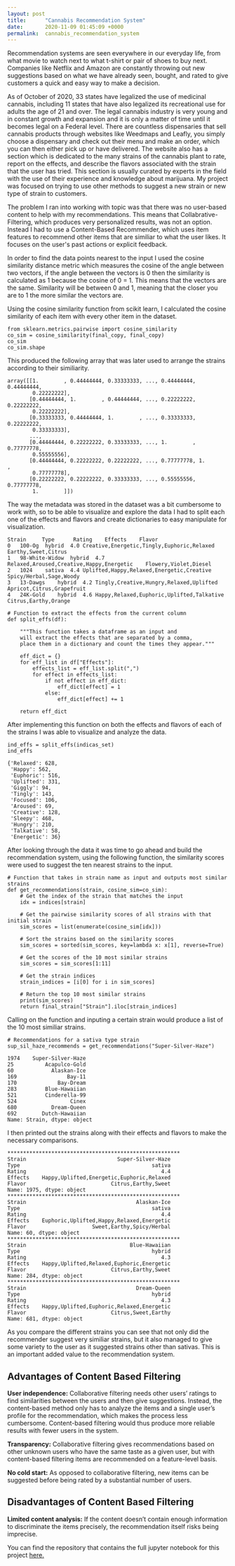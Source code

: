 ```yaml
---
layout: post
title:      "Cannabis Recommendation System"
date:       2020-11-09 01:45:09 +0000
permalink:  cannabis_recommendation_system
---
```



Recommendation systems are seen everywhere in our everyday life, from what movie to watch next to what t-shirt or pair of shoes to buy next. Companies like Netflix and Amazon are constantly throwing out new suggestions based on what we have already seen, bought, and rated to give customers a quick and easy way to make a decision. 

As of October of 2020, 33 states have legalized the use of medicinal cannabis, including 11 states that have also legalized its recreational use for adults the age of 21 and over. The legal cannabis industry is very young and in constant growth and expansion and it is only a matter of time until it becomes legal on a Federal level. There are countless dispensaries that sell cannabis products through websites like Weedmaps and Leafly, you simply choose a dispensary and check out their menu and make an order, which you can then either pick up or have delivered. The website also has a section which is dedicated to the many strains of the cannabis plant to rate, report on the effects, and describe the flavors associated with the strain that the user has tried. This section is usually curated by experts in the field with the use of their experience and knowledge about marijuana. My project was focused on trying to use other methods to suggest a new strain or new type of strain to customers. 

The problem I ran into working with topic was that there was no user-based content to help with my recommendations. This means that Collabrative-Filtering, which produces very personalized results, was not an option. Instead I had to use a Content-Based Recommender, which uses item features to recommend other items that are similiar to what the user likes. It focuses on the user's past actions or explicit feedback. 

In order to find the data points nearest to the input I used the cosine similarity distance metric which measures the cosine of the angle between two vectors, if the angle between the vectors is 0 then the similarity is calculated as 1 because the cosine of 0 = 1. This means that the vectors are the same. Similarity will be between 0 and 1, meaning that the closer you are to 1 the more similar the vectors are.

Using the cosine similarity function from scikit learn, I calculated the cosine similarity of each item with every other item in the dataset. 

```
from sklearn.metrics.pairwise import cosine_similarity
co_sim = cosine_similarity(final_copy, final_copy)
co_sim
co_sim.shape
```

This produced the following array that was later used to arrange the strains according to their similiarity.
```
array([[1.        , 0.44444444, 0.33333333, ..., 0.44444444, 0.44444444,
        0.22222222],
       [0.44444444, 1.        , 0.44444444, ..., 0.22222222, 0.22222222,
        0.22222222],
       [0.33333333, 0.44444444, 1.        , ..., 0.33333333, 0.22222222,
        0.33333333],
       ...,
       [0.44444444, 0.22222222, 0.33333333, ..., 1.        , 0.77777778,
        0.55555556],
       [0.44444444, 0.22222222, 0.22222222, ..., 0.77777778, 1.        ,
        0.77777778],
       [0.22222222, 0.22222222, 0.33333333, ..., 0.55555556, 0.77777778,
        1.        ]])
```

The way the metadata was stored in the dataset was a bit cumbersome to work with, so to be able to visualize and explore the data I had to split each one of the effects and flavors and create dictionaries to easy manipulate for visualization.


```
Strain	   Type	     Rating	   Effects	  Flavor
0	100-Og	hybrid	4.0	Creative,Energetic,Tingly,Euphoric,Relaxed	Earthy,Sweet,Citrus
1	98-White-Widow	hybrid	4.7	Relaxed,Aroused,Creative,Happy,Energetic	Flowery,Violet,Diesel
2	1024	sativa	4.4	Uplifted,Happy,Relaxed,Energetic,Creative	Spicy/Herbal,Sage,Woody
3	13-Dawgs	hybrid	4.2	Tingly,Creative,Hungry,Relaxed,Uplifted	Apricot,Citrus,Grapefruit
4	24K-Gold	hybrid	4.6	Happy,Relaxed,Euphoric,Uplifted,Talkative	Citrus,Earthy,Orange
```

```
# Function to extract the effects from the current column
def split_effs(df):
    
    """This function takes a dataframe as an input and 
    will extract the effects that are separated by a comma, 
    place them in a dictionary and count the times they appear."""
    
    eff_dict = {}
    for eff_list in df["Effects"]:
        effects_list = eff_list.split(",")
        for effect in effects_list:
            if not effect in eff_dict:
                eff_dict[effect] = 1
            else:
                eff_dict[effect] += 1
    
    return eff_dict
```

After implementing this function on both the effects and flavors of each of the strains I was able to visualize and analyze the data. 

```
ind_effs = split_effs(indicas_set)
ind_effs

{'Relaxed': 628,
 'Happy': 562,
 'Euphoric': 516,
 'Uplifted': 331,
 'Giggly': 94,
 'Tingly': 143,
 'Focused': 106,
 'Aroused': 69,
 'Creative': 128,
 'Sleepy': 468,
 'Hungry': 210,
 'Talkative': 58,
 'Energetic': 36}
```

After looking through the data it was time to go ahead and build the recommendation system, using the following function, the similarity scores were used to suggest the ten nearest strains to the input. 

```
# Function that takes in strain name as input and outputs most similar strains
def get_recommendations(strain, cosine_sim=co_sim):
    # Get the index of the strain that matches the input
    idx = indices[strain]

    # Get the pairwise similarity scores of all strains with that initial strain
    sim_scores = list(enumerate(cosine_sim[idx]))

    # Sort the strains based on the similarity scores
    sim_scores = sorted(sim_scores, key=lambda x: x[1], reverse=True)

    # Get the scores of the 10 most similar strains
    sim_scores = sim_scores[1:11]

    # Get the strain indices
    strain_indices = [i[0] for i in sim_scores]

    # Return the top 10 most similar strains
    print(sim_scores)
    return final_strain["Strain"].iloc[strain_indices]    
```

Calling on the function and inputing a certain strain would produce a list of the 10 most similiar strains.

```
# Recommendations for a sativa type strain
sup_sil_haze_recommends = get_recommendations("Super-Silver-Haze")

1974    Super-Silver-Haze
25          Acapulco-Gold
60            Alaskan-Ice
169                Bay-11
170             Bay-Dream
283         Blue-Hawaiian
521         Cinderella-99
524                 Cinex
680           Dream-Queen
692        Dutch-Hawaiian
Name: Strain, dtype: object
```

I then printed out the strains along with their effects and flavors to make the necessary comparisons.

```
*******************************************************
Strain                             Super-Silver-Haze
Type                                          sativa
Rating                                           4.4
Effects    Happy,Uplifted,Energetic,Euphoric,Relaxed
Flavor                           Citrus,Earthy,Sweet
Name: 1975, dtype: object
*******************************************************
Strain                                   Alaskan-Ice
Type                                          sativa
Rating                                           4.4
Effects    Euphoric,Uplifted,Happy,Relaxed,Energetic
Flavor                     Sweet,Earthy,Spicy/Herbal
Name: 60, dtype: object
*******************************************************
Strain                                 Blue-Hawaiian
Type                                          hybrid
Rating                                           4.3
Effects    Happy,Uplifted,Relaxed,Euphoric,Energetic
Flavor                           Citrus,Earthy,Sweet
Name: 284, dtype: object
*******************************************************
Strain                                   Dream-Queen
Type                                          hybrid
Rating                                           4.3
Effects    Happy,Uplifted,Euphoric,Relaxed,Energetic
Flavor                           Citrus,Sweet,Earthy
Name: 681, dtype: object
```

As you compare the different strains you can see that not only did the recommender suggest very similiar strains, but it also managed to give some variety to the user as it suggested strains other than sativas. This is an important added value to the recommendation system.


## Advantages of Content Based Filtering
**User independence:** Collaborative filtering needs other users’ ratings to find similarities between the users and then give suggestions. Instead, the content-based method only has to analyze the items and a single user’s profile for the recommendation, which makes the process less cumbersome. Content-based filtering would thus produce more reliable results with fewer users in the system.

**Transparency:** Collaborative filtering gives recommendations based on other unknown users who have the same taste as a given user, but with content-based filtering items are recommended on a feature-level basis.

**No cold start:** As opposed to collaborative filtering, new items can be suggested before being rated by a substantial number of users.

## Disadvantages of Content Based Filtering
**Limited content analysis:** If the content doesn’t contain enough information to discriminate the items precisely, the recommendation itself risks being imprecise.


You can find the repository that contains the full jupyter notebook for this project [here.](https://github.com/UberJoe83/Cannabis-Recommendation-System)

